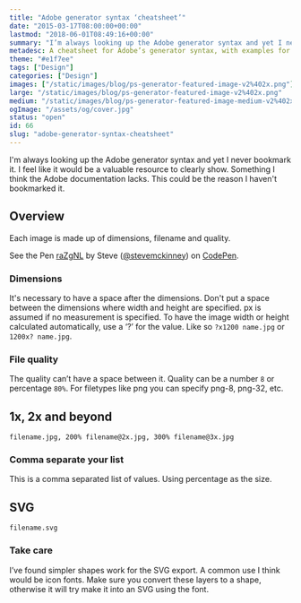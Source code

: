 ```yaml
---
title: "Adobe generator syntax ‘cheatsheet’"
date: "2015-03-17T08:00:00+00:00"
lastmod: "2018-06-01T08:49:16+00:00"
summary: "I’m always looking up the Adobe generator syntax and yet I never bookmark it. I feel like it would be a valuable resource to clearly show. Something I think the Adobe documentation lacks. This could be the reason I haven’t bookmarked it."
metadesc: A cheatsheet for Adobe’s generator syntax, with examples for common use cases."
theme: "#e1f7ee"
tags: ["Design"]
categories: ["Design"]
images: ["/static/images/blog/ps-generator-featured-image-v2%402x.png"]
large: "/static/images/blog/ps-generator-featured-image-v2%402x.png"
medium: "/static/images/blog/ps-generator-featured-image-medium-v2%402x.png"
ogImage: "/assets/og/cover.jpg"
status: "open"
id: 66
slug: "adobe-generator-syntax-cheatsheet"
---
```


I'm always looking up the Adobe generator syntax and yet I never bookmark it. I feel like it would be a valuable resource to clearly show. Something I think the Adobe documentation lacks. This could be the reason I haven't bookmarked it. 

## Overview
Each image is made up of dimensions, filename and quality.

<p data-height="268" data-theme-id="13022" data-slug-hash="raZgNL" data-default-tab="result" data-user="stevemckinney" class="codepen">See the Pen <a href="http://codepen.io/stevemckinney/pen/raZgNL/">raZgNL</a> by Steve (<a href="http://codepen.io/stevemckinney">@stevemckinney</a>) on <a href="http://codepen.io">CodePen</a>.</p>
<script async src="//assets.codepen.io/assets/embed/ei.js"></script>

### Dimensions
It's necessary to have a space after the dimensions. Don't put a space between the dimensions where width and height are specified. px is assumed if no measurement is specified. To have the image width or height calculated automatically, use a ‘?’ for the value. Like so `?x1200 name.jpg` or `1200x? name.jpg`.

### File quality
The quality can’t have a space between it. Quality can be a number `8` or percentage `80%`. For filetypes like png you can specify png-8, png-32, etc.

## 1x, 2x and beyond
```markup
filename.jpg, 200% filename@2x.jpg, 300% filename@3x.jpg
```

### Comma separate your list
This is a comma separated list of values. Using percentage as the size.

## SVG
```markup
filename.svg
```

### Take care
I’ve found simpler shapes work for the SVG export. A common use I think would be icon fonts. Make sure you convert these layers to a shape, otherwise it will try make it into an SVG using the font.